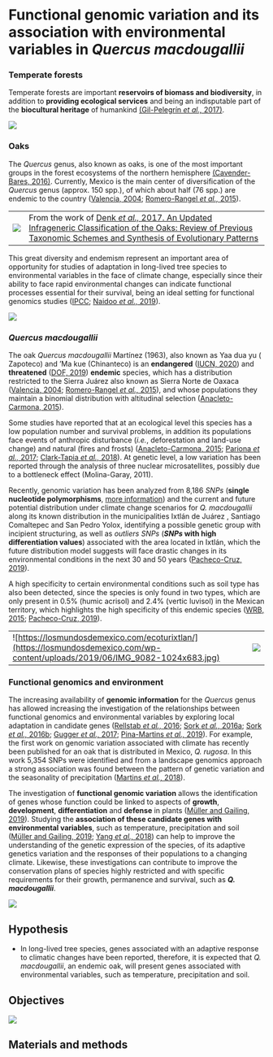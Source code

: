 # Functional genomic variation and its association with environmental variables in *Quercus macdougallii*


### Temperate forests

Temperate forests are important **reservoirs of biomass and biodiversity**, in addition to **providing ecological services** and being an indisputable part of the **biocultural heritage** of humankind [(Gil-Pelegrín *et al.,* 2017)](https://link.springer.com/book/10.1007%2F978-3-319-69099-5).

![ ](https://github.com/NellyJazminPC/Qmacdougallii_genomics_and_environment/blob/main/0_about_this_project/metadatos/Forest_oak_pines.jpg)

### Oaks

The *Quercus* genus, also known as oaks, is one of the most important groups in the forest ecosystems of the northern hemisphere [(Cavender-Bares, 2016)](https://www.cbs.umn.edu/sites/cbs.umn.edu/files/public/downloads/2016.cavender.journal.ios%2327.pdf). Currently, Mexico is the main center of diversification of the *Quercus* genus (approx. 150 spp.), of which about half (76 spp.) are endemic to the country ([Valencia, 2004](https://www.botanicalsciences.com.mx/index.php/botanicalSciences/article/view/1692); [Romero-Rangel *et al.,* 2015](https://www.internationaloaksociety.org/content/encinos-de-mexico-new-book-about-mexican-oaks-spanish-0)).

|     |     |
| -- | -- | 
|![ ](https://github.com/NellyJazminPC/Qmacdougallii_genomics_and_environment/blob/main/0_about_this_project/metadatos/Denk_et_al_2017.png)| From the work of [Denk *et al.,* 2017. An Updated Infrageneric Classification of the Oaks: Review of Previous Taxonomic Schemes and Synthesis of Evolutionary Patterns](https://link.springer.com/chapter/10.1007/978-3-319-69099-5_2) | 

This great diversity and endemism represent an important area of opportunity for studies of adaptation in long-lived tree species to environmental variables in the face of climate change, especially since their ability to face rapid environmental changes can indicate functional processes essential for their survival, being an ideal setting for functional genomics studies ([IPCC](https://www.ipcc.ch/); [Naidoo *et al.,* 2019](https://www.frontiersin.org/articles/10.3389/fpls.2019.00273/full)).

![ ](https://github.com/NellyJazminPC/Qmacdougallii_genomics_and_environment/blob/main/0_about_this_project/metadatos/Oaks_mark.jpg)
### *Quercus macdougallii*

The oak *Quercus macdougallii* Martínez (1963), also known as Yaa dua yu ( Zapoteco) and ’Ma kue (Chinanteco) is an **endangered** ([IUCN, 2020](https://www.iucnredlist.org/species/32765/2823034)) and **threatened** ([DOF, 2019](http://www.dof.gob.mx/nota_detalle.php?codigo=5578808&fecha=14/11/2019)) **endemic** species, which has a distribution restricted to the Sierra Juárez also known as Sierra Norte de Oaxaca ([Valencia, 2004](https://www.botanicalsciences.com.mx/index.php/botanicalSciences/article/view/1692); [Romero-Rangel *et al.,* 2015](https://www.internationaloaksociety.org/content/encinos-de-mexico-new-book-about-mexican-oaks-spanish-0)), and whose populations they maintain a binomial distribution with altitudinal selection ([Anacleto-Carmona, 2015](http://www.unsij.edu.mx/tesis/)).

Some studies have reported that at an ecological level this species has a low population number and survival problems, in addition its populations face events of anthropic disturbance (*i.e.*, deforestation and land-use change) and natural (fires and frosts) ([Anacleto-Carmona, 2015](http://www.unsij.edu.mx/tesis/); [Pariona *et al.,* 2017](https://www.sciencedirect.com/science/article/abs/pii/S0048969716320575); [Clark-Tapia *et al.,* 2018](http://www.scielo.org.mx/scielo.php?script=sci_arttext&pid=S1405-04712018000200217)). At genetic level, a low variation has been reported through the analysis of three nuclear microsatellites, possibly due to a bottleneck effect (Molina-Garay, 2011).

Recently, genomic variation has been analyzed from 8,186 *SNPs* (**single nucleotide polymorphisms**, [more information](https://www.youtube.com/watch?v=OOUkLiYrKEo)) and the current and future potential distribution under climate change scenarios for *Q. macdougallii* along its known distribution in the municipalities Ixtlán de Juárez , Santiago Comaltepec and San Pedro Yolox, identifying a possible genetic group with incipient structuring, as well as *outliers SNPs* (**_SNPs_ with high differentiation values**) associated with the area located in Ixtlán, which the future distribution model suggests will face drastic changes in its environmental conditions in the next 30 and 50 years ([Pacheco-Cruz, 2019](http://oreon.dgbiblio.unam.mx/F/X3YHJ1BNV7S4YYHEPDPIIA1S4GF2I5UGQMS61QGRFB4AHKPCJ7-04791?func=full-set-set&set_number=023823&set_entry=000002&format=999)).

A high specificity to certain environmental conditions such as soil type has also been detected, since the species is only found in two types, which are only present in 0.5% (humic acrisol) and 2.4% (vertic luvisol) in the Mexican territory, which highlights the high specificity of this endemic species ([WRB, 2015](http://www.fao.org/3/i3794es/I3794es.pdf); [Pacheco-Cruz, 2019](http://oreon.dgbiblio.unam.mx/F/X3YHJ1BNV7S4YYHEPDPIIA1S4GF2I5UGQMS61QGRFB4AHKPCJ7-04791?func=full-set-set&set_number=023823&set_entry=000002&format=999)).

|     |     |
| -- | -- |
|![https://losmundosdemexico.com/ecoturixtlan/](https://losmundosdemexico.com/wp-content/uploads/2019/06/IMG_9082-1024x683.jpg)|![ ](https://github.com/NellyJazminPC/Qmacdougallii_genomics_and_environment/blob/main/0_about_this_project/metadatos/Qmacd.jpg)| 

### Functional genomics and environment

The increasing availability of **genomic information** for the *Quercus* genus has allowed increasing the investigation of the relationships between functional genomics and environmental variables by exploring local adaptation in candidate genes ([Rellstab *et al.,* 2016](https://onlinelibrary.wiley.com/doi/abs/10.1111/mec.13889); [Sork *et al.,* 2016a](https://www.g3journal.org/content/6/11/3485.short); [Sork *et al.,* 2016b](https://bsapubs.onlinelibrary.wiley.com/doi/full/10.3732/ajb.1500162); [Gugger *et al.,* 2017](https://academic.oup.com/treephys/article/37/5/632/2731788); [Pina-Martins *et al.,* 2019](https://onlinelibrary.wiley.com/doi/abs/10.1111/gcb.14497)). For example, the first work on genomic variation associated with climate has recently been published for an oak that is distributed in Mexico, *Q. rugosa*. In this work 5,354 SNPs were identified and from a landscape genomics approach a strong association was found between the pattern of genetic variation and the seasonality of precipitation ([Martins *et al.,* 2018](https://onlinelibrary.wiley.com/doi/full/10.1111/eva.12684)).

The investigation of **functional genomic variation** allows the identification of genes whose function could be linked to aspects of **growth**, **development**, **differentiation** and **defense** in plants ([Müller and Gailing, 2019](https://onlinelibrary.wiley.com/doi/abs/10.1111/plb.13008)). Studying the **association of these candidate genes with environmental variables**, such as temperature, precipitation and soil ([Müller and Gailing, 2019](https://onlinelibrary.wiley.com/doi/abs/10.1111/plb.13008); [Yang *et al.,* 2018](https://www.frontiersin.org/articles/10.3389/fpls.2018.01534/full)) can help to improve the understanding of the genetic expression of the species, of its adaptive genetics variation and the responses of their populations to a changing climate. Likewise, these investigations can contribute to improve the conservation plans of species highly restricted and with specific requirements for their growth, permanence and survival, such as **_Q. macdougallii_**.

![](https://github.com/NellyJazminPC/Qmacdougallii_genomics_and_environment/blob/main/0_about_this_project/metadatos/Functional_genomics.png)

## Hypothesis

- In long-lived tree species, genes associated with an adaptive response to climatic changes have been reported, therefore, it is expected that *Q. macdougallii*, an endemic oak, will present genes associated with environmental variables, such as temperature, precipitation and soil.

## Objectives

![ ](https://github.com/NellyJazminPC/Qmacdougallii_genomics_and_environment/blob/main/0_about_this_project/metadatos/Objectives_overall_specific.png)

## Materials and methods


